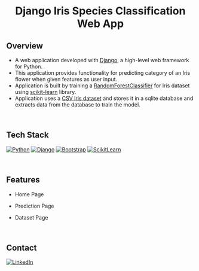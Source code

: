 
<h1 align="center">Django Iris Species Classification Web App</h1>

## Overview
- A web application developed with [Django](https://www.djangoproject.com/), a high-level web framework for Python.
- This application provides functionality for predicting category of an Iris flower when given features as user input.
- Application is built by training a [RandomForestClassifier](https://scikit-learn.org/stable/modules/generated/sklearn.ensemble.RandomForestClassifier.html) for Iris dataset using [scikit-learn](https://scikit-learn.org/) library.
- Application uses a [CSV Iris dataset](https://github.com/DanushH/Django_Iris_Classification_Web_App/blob/main/irisproject/irisapp/dataset/Iris.csv) and stores it in a sqlite database and extracts data from the database to train the model.

<br>

## Tech Stack
[![Python][Python-badge]][Python-url]
[![Django][Django-badge]][Django-url]
[![Bootstrap][Bootstrap-badge]][Bootstrap-url]
[![ScikitLearn][Scikit-badge]][Scikit-url]

<br>

## Features

- Home Page

  
- Prediction Page


- Dataset Page


<br>

## Contact

[![LinkedIn][linkedin-shield]][linkedin-url]

<br>

<!-- MARKDOWN LINKS & IMAGES -->
[Python-badge]: https://img.shields.io/badge/Python-black?style=for-the-badge&logo=python&logoColor=%23FDD835
[Python-url]: https://www.python.org
[Django-badge]: https://img.shields.io/badge/Django-black?style=for-the-badge&logo=django&logoColor=%231B5E20
[Django-url]: https://www.djangoproject.com
[Bootstrap-badge]: https://img.shields.io/badge/Bootstrap-black?style=for-the-badge&logo=bootstrap&logoColor=%236A1B9A
[Bootstrap-url]: https://getbootstrap.com/
[Scikit-badge]: https://img.shields.io/badge/Scikit--Learn-black?style=for-the-badge&logo=scikitlearn&logoColor=%23F7931E
[Scikit-url]: https://scikit-learn.org/
[linkedin-shield]: https://img.shields.io/badge/Linkedin-black?style=for-the-badge&logo=linkedin&logoColor=%230277BD
[linkedin-url]: https://linkedin.com/in/danushika-herath

<br>
